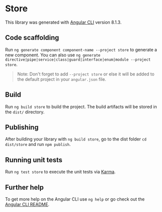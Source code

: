 # Store

This library was generated with [Angular CLI](https://github.com/angular/angular-cli) version 8.1.3.

## Code scaffolding

Run `ng generate component component-name --project store` to generate a new component. You can also use `ng generate directive|pipe|service|class|guard|interface|enum|module --project store`.
> Note: Don't forget to add `--project store` or else it will be added to the default project in your `angular.json` file. 

## Build

Run `ng build store` to build the project. The build artifacts will be stored in the `dist/` directory.

## Publishing

After building your library with `ng build store`, go to the dist folder `cd dist/store` and run `npm publish`.

## Running unit tests

Run `ng test store` to execute the unit tests via [Karma](https://karma-runner.github.io).

## Further help

To get more help on the Angular CLI use `ng help` or go check out the [Angular CLI README](https://github.com/angular/angular-cli/blob/master/README.md).
